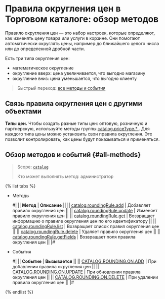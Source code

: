 # Правила округления цен в Торговом каталоге: обзор методов

Правило округления цен — это набор настроек, которые определяют, как изменять цену товара или услуги в корзине. Они помогают автоматически округлять цены, например до ближайшего целого числа или до определенной дробной части.

Есть три типа округления цен:
- математическое округление
- округление вверх: цена увеличивается, что выгодно магазину
- округление вниз: цена уменьшается, что выгодно клиенту

> Быстрый переход: [все методы и события](#all-methods) 

## Связь правила округления цен с другими объектами

**Типы цен.** Чтобы создать разные типы цен: оптовую, розничную и партнерскую, используйте методы группы [catalog.priceType.* ](../price-type/index.md). Для каждого типа цены можно установить свои правила округления. Это позволит контролировать, как цены будут показываться и применяться.

## Обзор методов и событий {#all-methods}

> Scope: [`catalog`](../../scopes/permissions.md)
>
> Кто может выполнять метод: администратор

{% list tabs %}

- Методы

    #|
    || **Метод** | **Описание** ||
    || [catalog.roundingRule.add](./catalog-rounding-rule-add.md) | Добавляет правило округления цен ||
    || [catalog.roundingRule.update](./catalog-rounding-rule-update.md) | Изменяет правило округления цен ||
    || [catalog.roundingRule.get](./catalog-rounding-rule-get.md) | Возвращает информацию о правиле округления цен по его идентификатору ||
    || [catalog.roundingRule.list](./catalog-rounding-rule-list.md) | Возвращает список правил округления цен ||
    || [catalog.roundingRule.delete](./catalog-rounding-rule-delete.md) | Удаляет правило округления цен ||
    || [catalog.roundingRule.getFields](./catalog-rounding-rule-get-fields.md) | Возвращает поля правила округления цен ||
    |#

- События

    #|
    || **Событие** | **Вызывается** ||
    || [CATALOG.ROUNDING.ON.ADD](./events/catalog-rounding-on-add.md) | При добавлении правила округления цен ||
    || [CATALOG.ROUNDING.ON.UPDATE](./events/catalog-rounding-on-update.md) | При обновлении правила округления цен ||
    || [CATALOG.ROUNDING.ON.DELETE](./events/catalog-rounding-on-delete.md) | При удалении правила округления цен ||
    |#

{% endlist %}
